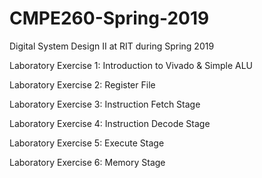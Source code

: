 # CMPE260-Spring-2019
 Digital System Design II at RIT during Spring 2019
 
Laboratory Exercise 1: Introduction to Vivado & Simple ALU

Laboratory Exercise 2: Register File

Laboratory Exercise 3: Instruction Fetch Stage

Laboratory Exercise 4: Instruction Decode Stage

Laboratory Exercise 5: Execute Stage

Laboratory Exercise 6: Memory Stage
